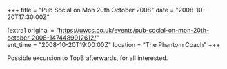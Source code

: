 +++
title = "Pub Social on Mon 20th October 2008"
date = "2008-10-20T17:30:00Z"

[extra]
original = "https://uwcs.co.uk/events/pub-social-on-mon-20th-october-2008-1474489012612/"    
ent_time = "2008-10-20T19:00:00Z"
location = "The Phantom Coach"
+++

Possible excursion to TopB afterwards, for all interested.


